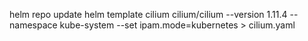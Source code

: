 helm repo update
helm template cilium cilium/cilium --version 1.11.4 --namespace kube-system --set ipam.mode=kubernetes > cilium.yaml
